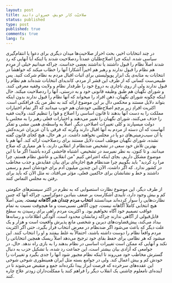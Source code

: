 ```yaml
---
layout: post
title: ‌‌صلاحیّت کار خویش، خسروان دانند
status: published
type: post
published: true
comments: true
lang: fa
---
```



<p class="justify">

در چند انتخابات اخیر، بحث احراز صلاحیت‌ها میدان دیگری برای دعوا یا انتقام‌گیری سیاسی شده. اینکه چرا اصلاح‌طلبان عمدتاً ردصلاحیت شدند یا اینکه آیا آنهایی که رد شدند اصلاً نظام را قبول داشتند یا نداشتند بعضی جداست. چراکه میدانیم خیلی از مردم هم نظام را قبول ندارند و رهبر هم اخیراً آشکارا آنها را خطاب میکند که خواهشاً در انتخابات به مثابه‌ی یک ابزار پوپولیستی برای اثبات اقبال مردم به نظام شرکت کنید. پس طبیعی‌ست کسانی که از طرف این قشر از مردم، کاندیدای انتخابات شده‌اند هم نظام را قبول ندارند ولی از روی ناچاری به دروغ خود را طرفدار نظام و ولایت وفقیه معرفی کنند. و شورای نگهبان هم طبق وظیفه قانونی خود و به درستی، آنها را ردصلاحیت میکند. حال اینکه چگونه شورای نگهبان، ذهن افراد را میخواند که آنها نظام را قبول ندارند بدون اینکه بتواند دلایل مستند و محکمی دال بر این موضوع ارائه کند به نظر من یک فرافکنی است. اکثریت افرادِ زیر پرچم اصلاح‌طلبی خودشان هم خوب میدانند که اگر تمام اختیارات مملکت را به دست آنها بدهند تا قانون اساسی را اصلاح و قوا را تنظیم کنند، ولایت فقیه را حذف می‌کنند، شورای نگهبان را تغییر می‌دهند و اختیارات فعلی رهبر را به مجلس یا دولت میسپارند و کلی تغییرات اصلاحی دیگر. اصلاً به واسطه‌ی همین مشی و تفکر آنهاست که آن دسته از مردم به آنها اقبال دارند وگرنه که فرقی با آن عزیزان عربده‌کش یا آن سیب‌زمینی‌های دو پا در مجلس نخواهند داشت. در هر حال، هیچ کجای قانون گفته نشده، شورای نگهبان موظف است دلایل مستند برای ردصلاحیت ارائه کند. آنها هم با بهترین تلاش خود سعی در تشخیص ضدنظام از انقلابی دارند، با هر معیاری که صلاح میدانند. و تا کنون، به نظر نمیرسد در تشخیص، اشتباه فاحشی کرده باشند! اگر ما با این موضوع مشکل داریم، بجای اینکه اعتراض کنیم "من انقلابی و عاشق نظام هستم، چرا مرا رد کردید" باید بگوییم چرا ضدنظام هیچ اجازه‌ای برای بیان عقایدش و جذب مخاطب در کشور ندارد. که اگر داشت، الآن این چندین میلیون آدم برای خودشان اسم و رسمی داشتند و خط و نشانشان برای حاکمین فعلی، مؤثر می‌افتاد، نه مثل الآن که باید برای رفتن به مجلس التماس کنند.
<br><br>
از طرف دیگر، این موضوع نظارت استصوابی که به نظرم در اکثر سیستم‌های حکومتی کم و بیش وجود دارد، تأییدی آشکارست بر ضعف بنیادین دموکراسی. چراکه آنها که چنین نظارت‌هایی را سوار کرده‌اند میدانستند <b>انتخاب مردم چندان هم آگاهانه نیست.</b> یعنی اصلاً هیچ انتخابی کاملاً آگاهانه نیست، چون آگاهی نسبی‌ست و ما هیچوقت نسبت به تمام عواقب تصمیم خود آگاه نخواهیم بود. و اکثریت مردم راهی برای رسیدن به سطح قابل‌قبولی از آگاهی ندارند چراکه زمانشان محدود است، آلودگی اطلاعات و رسانه‌ها بیداد می‌کند، پیش‌قضاوت‌های دیرین و شخصی مانع پذیرش واقعیت است و هزار و یک علت دیگر که باعث می‌شود اگر ضدنظام در معرض انتخاب قرار بگیرد، حتی اگر اکثریت مردم واقعاً نظام را دوست داشته باشند، احتمالاً به غلط بیفتند و او را انتخاب کنند. این میشود که هر نظامی برای حفظ بقای خود ترجیح می‌دهد اصلاً ریسک همچین انتخاباتی را نکند و آنهایی که ممکن است تغییرات اساسی در نظام بدهند را به بازی راه ندهد. حال، در جوامعی که آزادی بیان بیشتر است، این جماعت رد شده، با تشکیل حزب به دنبال گسترش مخاطب خود می‌روند تا اینکه نظام مجبور شود آنها را جدی بگیرد و تغییرات را خودش کم و بیش اعمال کند. ولی در جوامع بسته مثل ایران همینطوری شوخی شوخی این عقده‌های سرخرده که فرصت ابراز پیدا نکرده‌اند جمع و منقبض می‌شوند تا در آینده‌ای نامعلوم چاشنی یک انقلاب دیگر را فراهم کنند یا ممکلت‌داران زودتر علاج چاره کنند.


</p>
